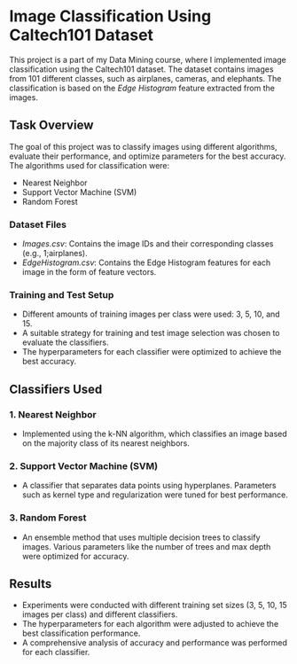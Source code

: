 ﻿# Image Classification Using Caltech101 Dataset

This project is a part of my Data Mining course, where I implemented image classification using the Caltech101 dataset. The dataset contains images from 101 different classes, such as airplanes, cameras, and elephants. The classification is based on the *Edge Histogram* feature extracted from the images.

## Task Overview

The goal of this project was to classify images using different algorithms, evaluate their performance, and optimize parameters for the best accuracy. The algorithms used for classification were:
- Nearest Neighbor
- Support Vector Machine (SVM)
- Random Forest

### Dataset Files
- *Images.csv*: Contains the image IDs and their corresponding classes (e.g., 1;airplanes).
- *EdgeHistogram.csv*: Contains the Edge Histogram features for each image in the form of feature vectors.

### Training and Test Setup
- Different amounts of training images per class were used: 3, 5, 10, and 15.
- A suitable strategy for training and test image selection was chosen to evaluate the classifiers.
- The hyperparameters for each classifier were optimized to achieve the best accuracy.

## Classifiers Used

### 1. Nearest Neighbor
- Implemented using the k-NN algorithm, which classifies an image based on the majority class of its nearest neighbors.
  
### 2. Support Vector Machine (SVM)
- A classifier that separates data points using hyperplanes. Parameters such as kernel type and regularization were tuned for best performance.

### 3. Random Forest
- An ensemble method that uses multiple decision trees to classify images. Various parameters like the number of trees and max depth were optimized for accuracy.

## Results

- Experiments were conducted with different training set sizes (3, 5, 10, 15 images per class) and different classifiers.
- The hyperparameters for each algorithm were adjusted to achieve the best classification performance.
- A comprehensive analysis of accuracy and performance was performed for each classifier.


